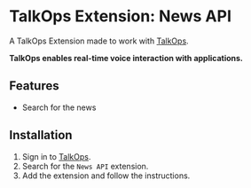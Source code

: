 # TalkOps Extension: News API

A TalkOps Extension made to work with [TalkOps](https://talkops.app).

**TalkOps enables real-time voice interaction with applications.**

## Features

* Search for the news

## Installation

1. Sign in to [TalkOps](https://talkops.app).
2. Search for the `News API` extension.
3. Add the extension and follow the instructions.
